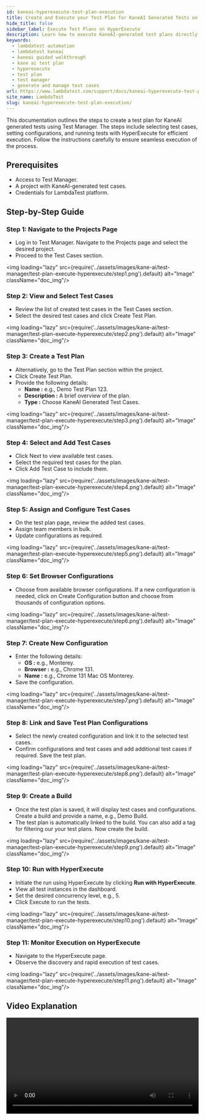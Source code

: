 ```yaml
---
id: kaneai-hyperexecute-test-plan-execution
title: Create and Execute your Test Plan for KaneAI Generated Tests on HyperExecute
hide_title: false
sidebar_label: Execute Test Plans on HyperExecute
description: Learn how to execute KaneAI-generated test plans directly on HyperExecute with this step-by-step guide for efficient and rapid test execution.
keywords:
  - lambdatest automation
  - lambdatest kaneai
  - kaneai guided walkthrough
  - kane ai test plan
  - hyperexecute
  - test plan
  - test manager
  - generate and manage test cases
url: https://www.lambdatest.com/support/docs/kaneai-hyperexecute-test-plan-execution
site_name: LambdaTest
slug: kaneai-hyperexecute-test-plan-execution/
---
```


<script type="application/ld+json"
      dangerouslySetInnerHTML={{ __html: JSON.stringify({
       "@context": "https://schema.org",
        "@type": "BreadcrumbList",
        "itemListElement": [{
          "@type": "ListItem",
          "position": 1,
          "name": "Home",
          "item": "https://www.lambdatest.com"
        },{
          "@type": "ListItem",
          "position": 2,
          "name": "Support",
          "item": "https://www.lambdatest.com/support/docs/"
        },{
          "@type": "ListItem",
          "position": 3,
          "name": "KaneAI Test Plan",
          "item": "https://www.lambdatest.com/support/docs/kaneai-hyperexecute-test-plan-execution"
        }]
      })
    }}
></script>
This documentation outlines the steps to create a test plan for KaneAI generated tests using Test Manager. The steps include selecting test cases, setting configurations, and running tests with HyperExecute for efficient execution. Follow the instructions carefully to ensure seamless execution of the process.

## Prerequisites
- Access to Test Manager.
- A project with KaneAI-generated test cases.
- Credentials for LambdaTest platform.

## Step-by-Step Guide
### Step 1: Navigate to the Projects Page
- Log in to Test Manager. Navigate to the Projects page and select the desired project.
- Proceed to the Test Cases section.

<img loading="lazy" src={require('../assets/images/kane-ai/test-manager/test-plan-execute-hyperexecute/step1.png').default} alt="Image" className="doc_img"/>

### Step 2: View and Select Test Cases
- Review the list of created test cases in the Test Cases section.
- Select the desired test cases and click Create Test Plan.

<img loading="lazy" src={require('../assets/images/kane-ai/test-manager/test-plan-execute-hyperexecute/step2.png').default} alt="Image" className="doc_img"/>

### Step 3: Create a Test Plan
- Alternatively, go to the Test Plan section within the project.
- Click Create Test Plan.
- Provide the following details:
    - **Name :** e.g., Demo Test Plan 123.
    - **Description :** A brief overview of the plan.
    - **Type :** Choose KaneAI Generated Test Cases.

<img loading="lazy" src={require('../assets/images/kane-ai/test-manager/test-plan-execute-hyperexecute/step3.png').default} alt="Image" className="doc_img"/>

### Step 4: Select and Add Test Cases
- Click Next to view available test cases.
- Select the required test cases for the plan.
- Click Add Test Case to include them.

<img loading="lazy" src={require('../assets/images/kane-ai/test-manager/test-plan-execute-hyperexecute/step4.png').default} alt="Image" className="doc_img"/>

### Step 5: Assign and Configure Test Cases
- On the test plan page, review the added test cases.
- Assign team members in bulk.
- Update configurations as required.

<img loading="lazy" src={require('../assets/images/kane-ai/test-manager/test-plan-execute-hyperexecute/step5.png').default} alt="Image" className="doc_img"/>

### Step 6: Set Browser Configurations
- Choose from available browser configurations. If a new configuration is needed, click on Create Configuration button and choose from thousands of configuration options.

<img loading="lazy" src={require('../assets/images/kane-ai/test-manager/test-plan-execute-hyperexecute/step6.png').default} alt="Image" className="doc_img"/>

### Step 7: Create New Configuration
- Enter the following details:
    - **OS :** e.g., Monterey.
    - **Browser :** e.g., Chrome 131.
    - **Name :** e.g., Chrome 131 Mac OS Monterey.
- Save the configuration.

<img loading="lazy" src={require('../assets/images/kane-ai/test-manager/test-plan-execute-hyperexecute/step7.png').default} alt="Image" className="doc_img"/>

### Step 8: Link and Save Test Plan Configurations 
- Select the newly created configuration and link it to the selected test cases.
- Confirm configurations and test cases and add additional test cases if required. Save the test plan.

<img loading="lazy" src={require('../assets/images/kane-ai/test-manager/test-plan-execute-hyperexecute/step8.png').default} alt="Image" className="doc_img"/>

### Step 9: Create a Build
- Once the test plan is saved, it will display test cases and configurations. Create a build and provide a name, e.g., Demo Build.
- The test plan is automatically linked to the build. You can also add a tag for filtering our your test plans. Now create the build.

<img loading="lazy" src={require('../assets/images/kane-ai/test-manager/test-plan-execute-hyperexecute/step9.png').default} alt="Image" className="doc_img"/>

### Step 10: Run with HyperExecute
- Initiate the run using HyperExecute by clicking **Run with HyperExecute**.
- View all test instances in the dashboard.
- Set the desired concurrency level, e.g., 5.
- Click Execute to run the tests.

<img loading="lazy" src={require('../assets/images/kane-ai/test-manager/test-plan-execute-hyperexecute/step10.png').default} alt="Image" className="doc_img"/>

### Step 11: Monitor Execution on HyperExecute
- Navigate to the HyperExecute page.
- Observe the discovery and rapid execution of test cases.

<img loading="lazy" src={require('../assets/images/kane-ai/test-manager/test-plan-execute-hyperexecute/step11.png').default} alt="Image" className="doc_img"/>

## Video Explanation
<video class="right-side" width="100%" controls id="vid">
<source src= {require('../assets/images/kane-ai/test-manager/test-plan-execute-hyperexecute/output.mp4').default} type="video/mp4" />
</video>